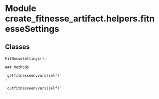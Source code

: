 Module create_fitnesse_artifact.helpers.fitnesseSettings
========================================================

Classes
-------

`FitNesseSettings()`
:   

    ### Methods

    `getfitnesseenvvars(self)`
    :

    `outfitnesseenvvars(self)`
    :